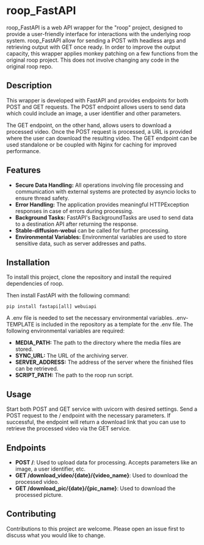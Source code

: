 # roop_FastAPI
roop_FastAPI is a web API wrapper for the "roop" project, designed to provide a user-friendly interface for interactions with the underlying roop system.
roop_FastAPI allow for sending a POST with headless args and retrieving output with GET once ready.
In order to improve the output capacity, this wrapper applies monkey patching on a few functions from the original roop project. This does not involve changing any code in the original roop repo.


## Description
This wrapper is developed with FastAPI and provides endpoints for both POST and GET requests. The POST endpoint allows users to send data which could include an image, a user identifier and other parameters.

The GET endpoint, on the other hand, allows users to download a processed video. Once the POST request is processed, a URL is provided where the user can download the resulting video. The GET endpoint can be used standalone or be coupled with Nginx for caching for improved performance.


## Features
- **Secure Data Handling:** All operations involving file processing and communication with external systems are protected by asyncio locks to ensure thread safety.
- **Error Handling:** The application provides meaningful HTTPException responses in case of errors during processing.
- **Background Tasks:** FastAPI's BackgroundTasks are used to send data to a destination API after returning the response.
- **Stable-diffusion-webui** can be called for further processing.
- **Environmental Variables:** Environmental variables are used to store sensitive data, such as server addresses and paths.


## Installation
To install this project, clone the repository and install the required dependencies of roop.

Then install FastAPI with the following command:
```
pip install fastapi[all] webuiapi
```

A .env file is needed to set the necessary environmental variables. .env-TEMPLATE is included in the repository as a template for the .env file. The following environmental variables are required:
- **MEDIA_PATH:** The path to the directory where the media files are stored.
- **SYNC_URL:** The URL of the archiving server.
- **SERVER_ADDRESS:** The address of the server where the finished files can be retrieved.
- **SCRIPT_PATH:** The path to the roop run script.


## Usage
Start both POST and GET service with uvicorn with desired settings.
Send a POST request to the / endpoint with the necessary parameters. If successful, the endpoint will return a download link that you can use to retrieve the processed video via the GET service.


## Endpoints
- **POST /**: Used to upload data for processing. Accepts parameters like an image, a user identifier, etc.
- **GET /download_video/{date}/{video_name}**: Used to download the processed video.
- **GET /download_pic/{date}/{pic_name}**: Used to download the processed picture.


## Contributing
Contributions to this project are welcome. Please open an issue first to discuss what you would like to change.

